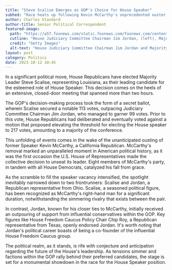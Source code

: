```yaml
---
title: "Steve Scalise Emerges as GOP's Choice for House Speaker"
subhed: "Race heats up following Kevin McCarthy's unprecedented ouster."
author: Charles Standard
author-title: Senior Political Correspondent
featured-image: 
  path: "https://a57.foxnews.com/static.foxnews.com/foxnews.com/content/uploads/2023/10/1440/810/Jordan-Scalise.jpg?ve=1&tl=1"
  cutline: "House Judiciary Committee Chairman Jim Jordan, (left), Majority Leader Steve Scalise (right)."
  credit: "Getty Images"
  alt-text: "House Judiciary Committee Chairman Jim Jordan and Majority Leader Steve Scalise"
layout: post
category: Politics
date: 2023-10-12 10:45
---
```


In a significant political move, House Republicans have elected Majority Leader Steve Scalise, representing Louisiana, as their leading candidate for the esteemed role of House Speaker. This decision comes on the heels of an extensive, closed-door meeting that spanned more than two hours.

The GOP's decision-making process took the form of a secret ballot, wherein Scalise secured a notable 113 votes, outpacing Judiciary Committee Chairman Jim Jordan, who managed to garner 99 votes. Prior to this vote, House Republicans had deliberated and eventually voted against a motion that proposed elevating the threshold for electing the House speaker to 217 votes, amounting to a majority of the conference.

This unfolding of events comes in the wake of the unanticipated ousting of former Speaker Kevin McCarthy, a California Republican. McCarthy's removal marked an unparalleled moment in American political history, as it was the first occasion the U.S. House of Representatives made the collective decision to unseat its leader. Eight members of McCarthy's party, in tandem with all House Democrats, catalyzed his fall from grace.

As the scramble to fill the speaker vacancy intensified, the spotlight inevitably narrowed down to two frontrunners: Scalise and Jordan, a Republican representative from Ohio. Scalise, a seasoned political figure, has been recognized as McCarthy's right-hand man for a significant duration, notwithstanding the simmering rivalry that exists between the pair.

In contrast, Jordan, known for his closer ties to McCarthy, initially received an outpouring of support from influential conservatives within the GOP. Key figures like House Freedom Caucus Policy Chair Chip Roy, a Republican representative from Texas, openly endorsed Jordan. It's worth noting that Jordan's political career boasts of being a co-founder of the influential House Freedom Caucus group.

The political realm, as it stands, is rife with conjecture and anticipation regarding the future of the House's leadership. As tensions simmer and factions within the GOP rally behind their preferred candidates, the stage is set for a monumental showdown in the race for the House Speaker position.